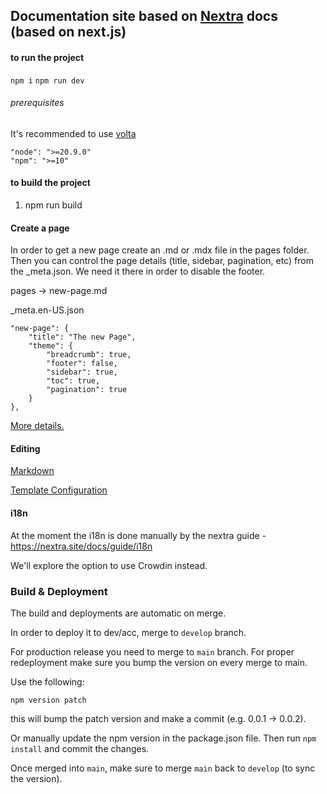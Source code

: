 ## Documentation site based on [Nextra](https://nextra.site/docs/docs-theme/start) docs (based on next.js)

#### to run the project

`npm i`
`npm run dev`

###### prerequisites

It's recommended to use [volta](https://docs.volta.sh/guide/getting-started)
```
"node": ">=20.9.0"
"npm": ">=10"
```
#### to build the project

1. npm run build


#### Create a page

In order to get a new page create an .md or .mdx file in the pages folder.
Then you can control the page details (title, sidebar, pagination, etc) from the _meta.json. We need it there in order to disable the footer.


pages -> new-page.md

_meta.en-US.json
```
"new-page": {
    "title": "The new Page",
    "theme": {
        "breadcrumb": true,
        "footer": false,
        "sidebar": true,
        "toc": true,
        "pagination": true
    }
},
```

[More details.](https://nextra.site/docs/guide/organize-files)


#### Editing

[Markdown](https://nextra.site/docs/guide/markdown)

[Template Configuration](https://nextra.site/docs/docs-theme/theme-configuration)


#### i18n

At the moment the i18n is done manually by the nextra guide - https://nextra.site/docs/guide/i18n

We'll explore the option to use Crowdin instead.

### Build & Deployment

The build and deployments are automatic on merge.

In order to deploy it to dev/acc, merge to `develop` branch.

For production release you need to merge to `main` branch.
For proper redeployment make sure you bump the version on every merge to main.

Use the following:
```
npm version patch
```
this will bump the patch version and make a commit (e.g. 0.0.1 -> 0.0.2).

Or manually update the npm version in the package.json file.
Then run `npm install` and commit the changes.

Once merged into `main`, make sure to merge `main` back to `develop` (to sync the version). 